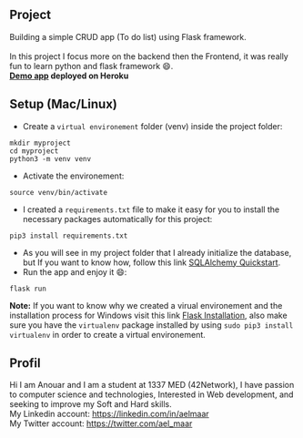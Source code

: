 ## Project
Building a simple CRUD app (To do list) using Flask framework. \
\
In this project I focus more on the backend then the Frontend, it was really fun to learn python and flask framework :smile:. \
**[Demo app](https://todolist-app2022.herokuapp.com/) deployed on Heroku**
## Setup (Mac/Linux)
- Create a `virtual environement` folder (venv) inside the project folder:

```
mkdir myproject
cd myproject
python3 -m venv venv
```
- Activate the environement:
```
source venv/bin/activate
```
- I created a `requirements.txt` file to make it easy for you to install the necessary packages automatically for this project:
```
pip3 install requirements.txt
```
- As you will see in my project folder that I already initialize the database, but If you want to know how, follow this link [SQLAlchemy Quickstart](https://flask-sqlalchemy.palletsprojects.com/en/2.x/quickstart/#installation).
- Run the app and enjoy it :smile::
```
flask run
```

**Note:** If you want to know why we created a virual environement and the installation process for Windows visit this link [Flask Installation](https://flask.palletsprojects.com/en/2.1.x/installation/), also make sure you have the `virtualenv` package installed by using `sudo pip3 install virtualenv` in order to create a virtual environement.
## Profil
Hi I am Anouar and I am a student at 1337 MED (42Network), I have passion to computer science and technologies, Interested in Web development, and seeking to improve my Soft and Hard skills. \
My Linkedin account: https://linkedin.com/in/aelmaar \
My Twitter account: https://twitter.com/ael_maar
